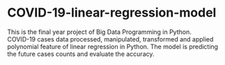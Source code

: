 # COVID-19-linear-regression-model

This is the final year project of Big Data Programming in Python.  
COVID-19 cases data processed, manipulated, transformed and applied polynomial feature of linear regression in Python.
The model is predicting the future cases counts and evaluate the accuracy.
